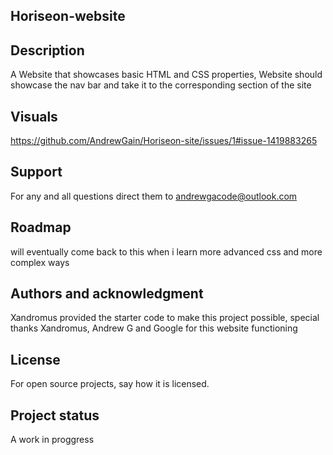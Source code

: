 ## Horiseon-website


## Description
A Website that showcases basic HTML and CSS properties, Website should showcase the nav bar and take it to the corresponding section of the site



## Visuals
https://github.com/AndrewGain/Horiseon-site/issues/1#issue-1419883265




## Support
For any and all questions direct them to andrewgacode@outlook.com

## Roadmap
will eventually come back to this when i learn more advanced css and more complex ways 


## Authors and acknowledgment
Xandromus provided the starter code to make this project possible, special thanks Xandromus, Andrew G and Google for this website functioning

## License
For open source projects, say how it is licensed.

## Project status
A work in proggress

